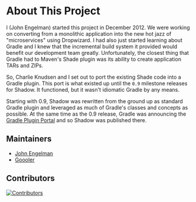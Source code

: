 # About This Project

I (John Engelman) started this project in December 2012. We were working on converting from a monolithic application
into the new hot jazz of "microservices" using Dropwizard.
I had also just started learning about Gradle and I knew that the incremental build system it provided would benefit
our development team greatly.
Unfortunately, the closest thing that Gradle had to Maven's Shade plugin was its ability to create application TARs and
ZIPs.

So, Charlie Knudsen and I set out to port the existing Shade code into a Gradle plugin.
This port is what existed up until the `0.9` milestone releases for Shadow.
It functioned, but it wasn't idiomatic Gradle by any means.

Starting with 0.9, Shadow was rewritten from the ground up as standard Gradle plugin and leveraged as much of Gradle's
classes and concepts as possible.
At the same time as the 0.9 release, Gradle was announcing the [Gradle Plugin Portal](https://plugins.gradle.org) and
so Shadow was published there.

## Maintainers

* [John Engelman](https://github.com/johnrengelman)
* [Goooler](https://github.com/Goooler)

## Contributors

<a href="https://github.com/GradleUp/shadow/graphs/contributors">
  <img src="https://contrib.rocks/image?repo=GradleUp/shadow"  alt="Contributors"/>
</a>
